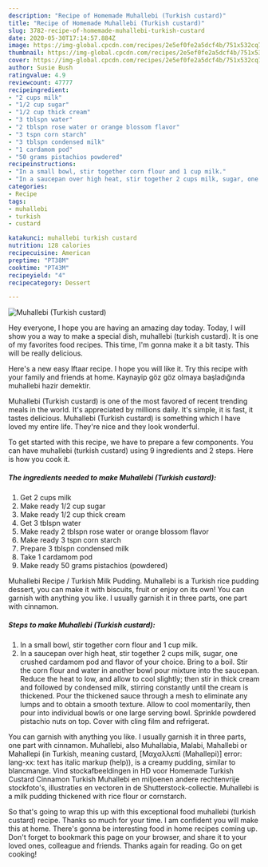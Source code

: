```yaml
---
description: "Recipe of Homemade Muhallebi (Turkish custard)"
title: "Recipe of Homemade Muhallebi (Turkish custard)"
slug: 3782-recipe-of-homemade-muhallebi-turkish-custard
date: 2020-05-30T17:14:57.884Z
image: https://img-global.cpcdn.com/recipes/2e5ef0fe2a5dcf4b/751x532cq70/muhallebi-turkish-custard-recipe-main-photo.jpg
thumbnail: https://img-global.cpcdn.com/recipes/2e5ef0fe2a5dcf4b/751x532cq70/muhallebi-turkish-custard-recipe-main-photo.jpg
cover: https://img-global.cpcdn.com/recipes/2e5ef0fe2a5dcf4b/751x532cq70/muhallebi-turkish-custard-recipe-main-photo.jpg
author: Susie Bush
ratingvalue: 4.9
reviewcount: 47777
recipeingredient:
- "2 cups milk"
- "1/2 cup sugar"
- "1/2 cup thick cream"
- "3 tblspn water"
- "2 tblspn rose water or orange blossom flavor"
- "3 tspn corn starch"
- "3 tblspn condensed milk"
- "1 cardamom pod"
- "50 grams pistachios powdered"
recipeinstructions:
- "In a small bowl, stir together corn flour and 1 cup milk."
- "In a saucepan over high heat, stir together 2 cups milk, sugar, one crushed cardamom pod and flavor of your choice. Bring to a boil. Stir the corn flour and water in another bowl pour mixture into the saucepan. Reduce the heat to low, and allow to cool slightly; then stir in thick cream and followed by condensed milk, stirring constantly until the cream is thickened. Pour the thickened sauce through a mesh to eliminate any lumps and to obtain a smooth texture. Allow to cool momentarily, then pour into individual bowls or one large serving bowl. Sprinkle powdered pistachio nuts on top. Cover with cling film and refrigerat."
categories:
- Recipe
tags:
- muhallebi
- turkish
- custard

katakunci: muhallebi turkish custard 
nutrition: 128 calories
recipecuisine: American
preptime: "PT38M"
cooktime: "PT43M"
recipeyield: "4"
recipecategory: Dessert

---
```



![Muhallebi (Turkish custard)](https://img-global.cpcdn.com/recipes/2e5ef0fe2a5dcf4b/751x532cq70/muhallebi-turkish-custard-recipe-main-photo.jpg)

Hey everyone, I hope you are having an amazing day today. Today, I will show you a way to make a special dish, muhallebi (turkish custard). It is one of my favorites food recipes. This time, I'm gonna make it a bit tasty. This will be really delicious.

Here&#39;s a new easy Iftaar recipe. I hope you will like it. Try this recipe with your family and friends at home. Kaynayip göz göz olmaya başladığında muhallebi hazir demektir.

Muhallebi (Turkish custard) is one of the most favored of recent trending meals in the world. It's appreciated by millions daily. It's simple, it is fast, it tastes delicious. Muhallebi (Turkish custard) is something which I have loved my entire life. They're nice and they look wonderful.


To get started with this recipe, we have to prepare a few components. You can have muhallebi (turkish custard) using 9 ingredients and 2 steps. Here is how you cook it.

<!--inarticleads1-->

##### The ingredients needed to make Muhallebi (Turkish custard):

1. Get 2 cups milk
1. Make ready 1/2 cup sugar
1. Make ready 1/2 cup thick cream
1. Get 3 tblspn water
1. Make ready 2 tblspn rose water or orange blossom flavor
1. Make ready 3 tspn corn starch
1. Prepare 3 tblspn condensed milk
1. Take 1 cardamom pod
1. Make ready 50 grams pistachios (powdered)


Muhallebi Recipe / Turkish Milk Pudding. Muhallebi is a Turkish rice pudding dessert, you can make it with biscuits, fruit or enjoy on its own! You can garnish with anything you like. I usually garnish it in three parts, one part with cinnamon. 

<!--inarticleads2-->

##### Steps to make Muhallebi (Turkish custard):

1. In a small bowl, stir together corn flour and 1 cup milk.
1. In a saucepan over high heat, stir together 2 cups milk, sugar, one crushed cardamom pod and flavor of your choice. Bring to a boil. Stir the corn flour and water in another bowl pour mixture into the saucepan. Reduce the heat to low, and allow to cool slightly; then stir in thick cream and followed by condensed milk, stirring constantly until the cream is thickened. Pour the thickened sauce through a mesh to eliminate any lumps and to obtain a smooth texture. Allow to cool momentarily, then pour into individual bowls or one large serving bowl. Sprinkle powdered pistachio nuts on top. Cover with cling film and refrigerat.


You can garnish with anything you like. I usually garnish it in three parts, one part with cinnamon. Muhallebi, also Muhallabia, Malabi, Mahallebi or Mahallepi (in Turkish, meaning custard, [Μαχαλλεπί (Mahallepi)] error: lang-xx: text has italic markup (help)), is a creamy pudding, similar to blancmange. Vind stockafbeeldingen in HD voor Homemade Turkish Custard Cinnamon Turkish Muhallebi en miljoenen andere rechtenvrije stockfoto&#39;s, illustraties en vectoren in de Shutterstock-collectie. Muhallebi is a milk pudding thickened with rice flour or cornstarch. 

So that's going to wrap this up with this exceptional food muhallebi (turkish custard) recipe. Thanks so much for your time. I am confident you will make this at home. There's gonna be interesting food in home recipes coming up. Don't forget to bookmark this page on your browser, and share it to your loved ones, colleague and friends. Thanks again for reading. Go on get cooking!
